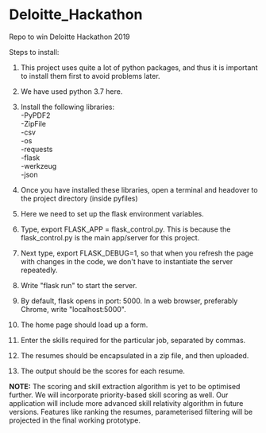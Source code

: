 # Deloitte_Hackathon
Repo to win Deloitte Hackathon 2019

Steps to install:

1. This project uses quite a lot of python packages, and thus it is important to install them first to avoid problems later.

2. We have used python 3.7 here.

3. Install the following libraries: <br>
    -PyPDF2 <br>
    -ZipFile <br>
    -csv <br>
    -os <br>
    -requests <br>
    -flask <br>
    -werkzeug <br>
    -json <br>
4. Once you have installed these libraries, open a terminal and headover to the project directory (inside pyfiles)

5. Here we need to set up the flask environment variables.

6. Type, export FLASK_APP = flask_control.py. This is because the flask_control.py is the main app/server for this project.

7. Next type, export FLASK_DEBUG=1, so that when you refresh the page with changes in the code, we don't have to instantiate the server repeatedly.

8. Write "flask run" to start the server.

9. By default, flask opens in port: 5000. In a web browser, preferably Chrome, write "localhost:5000".

10. The home page should load up a form.

11. Enter the skills required for the particular job, separated by commas. 

12. The resumes should be encapsulated in a zip file, and then uploaded.

13. The output should be the scores for each resume.

<b>NOTE:</b> The scoring and skill extraction algorithm is yet to be optimised further. We will incorporate priority-based skill scoring as well. Our application will include more advanced skill relativity algorithm in future versions. Features like ranking the resumes, parameterised filtering will be projected in the final working prototype.


